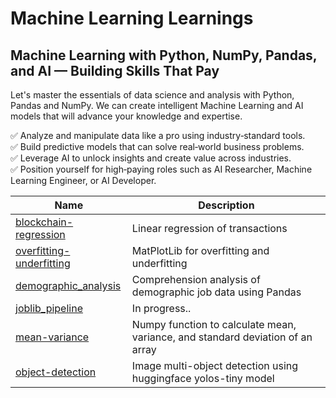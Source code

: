 # Machine Learning Learnings

## Machine Learning with Python, NumPy, Pandas, and AI — Building Skills That Pay

Let's master the essentials of data science and analysis with Python, Pandas and NumPy. We can create intelligent Machine Learning and AI models that will advance your knowledge and expertise.

✅ Analyze and manipulate data like a pro using industry‑standard tools.  
✅ Build predictive models that can solve real‑world business problems.  
✅ Leverage AI to unlock insights and create value across industries.  
✅ Position yourself for high‑paying roles such as AI Researcher, Machine Learning Engineer, or AI Developer.  

| Name    | Description  |
| ------- | ------------ |
|[blockchain-regression](https://github.com/rutkat/machine-learning/tree/main/blockchain-regression)  | Linear regression of transactions |
|[overfitting-underfitting](https://github.com/rutkat/machine-learning/blob/main/cross_validation/overfitting_underfitting.py) | MatPlotLib for overfitting and underfitting |
|[demographic_analysis](https://github.com/rutkat/machine-learning/tree/main/demographic_analysis) | Comprehension analysis of demographic job data using Pandas | 
|[joblib_pipeline](https://github.com/rutkat/machine-learning/tree/main/joblib_pipeline) |In progress..|
|[mean-variance](https://github.com/rutkat/machine-learning/tree/main/mean_variance)|Numpy function to calculate mean, variance, and standard deviation of an array| 
|[object-detection](https://github.com/rutkat/machine-learning/tree/main/object-detection) | Image multi-object detection using huggingface yolos-tiny model | 
 